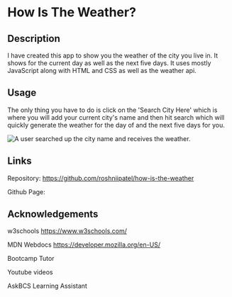 # How Is The Weather?

## Description

I have created this app to show you the weather of the city you live in. It shows for the current day as well as the next five days. It uses mostly JavaScript along with HTML and CSS as well as the weather api.

## Usage 

The only thing you have to do is click on the 'Search City Here' which is where you will add your current city's name and then hit search which will quickly generate the weather for the day of and the next five days for you. 

![A user searched up the city name and receives the weather.](./assets/images/Check%20Weather!.gif) 

## Links

Repository: https://github.com/roshniipatel/how-is-the-weather

Github Page:  

## Acknowledgements 

w3schools https://www.w3schools.com/

MDN Webdocs https://developer.mozilla.org/en-US/

Bootcamp Tutor

Youtube videos

AskBCS Learning Assistant